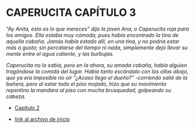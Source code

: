 # CAPERUCITA CAPÍTULO 3

*“Ay Anita, esto es lo que mereces” dijo la joven Ana, o Caperucita roja para los amigos. Ella estaba muy cómoda, pues había encontrado la tina de aquella cabaña. Jamás había estado allí, en una tina, y no podría estar más a gusto; sin percatarse del tiempo ni nada, simplemente dejó llevar su mente entre el agua caliente, y las burbujas.*  

*Caperucita no lo sabía, pero en la ahora, su amada cabaña, había alguien tragándose la comida del lugar. Había tanto escándalo con las ollas abajo, que ya era imposible no oír “¿Acaso llego el dueño?” -corriendo salió de la bañera, pero al estar todo el piso mojado, hizo que su movimiento repentino la mandara al piso con mucha brusquedad, golpeando su cabeza.* 


- [Capitulo 2](./Caperucita2.md)

- [link al archivo de inicio](./inicio.md)
